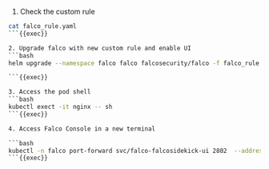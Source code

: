 1. Check the custom rule

```bash
cat falco_rule.yaml
```{{exec}}

2. Upgrade falco with new custom rule and enable UI
```bash
helm upgrade --namespace falco falco falcosecurity/falco -f falco_rule.yaml --set falcosidekick.enabled=true --set falcosidekick.webui.enabled=true

```{{exec}}

3. Access the pod shell
```bash
kubectl exect -it nginx -- sh
```{{exec}}

4. Access Falco Console in a new terminal

```bash
kubectl -n falco port-forward svc/falco-falcosidekick-ui 2802  --address 0.0.0.0
```{{exec}}
